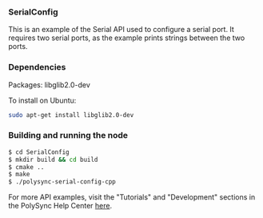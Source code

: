 ### SerialConfig

This is an example of the Serial API used to configure a serial port.
It requires two serial ports, as the example prints strings between the two ports.

### Dependencies

Packages: libglib2.0-dev

To install on Ubuntu:

```bash
sudo apt-get install libglib2.0-dev
```

### Building and running the node

```bash
$ cd SerialConfig 
$ mkdir build && cd build
$ cmake ..
$ make
$ ./polysync-serial-config-cpp
```

For more API examples, visit the "Tutorials" and "Development" sections in the PolySync Help Center [here](https://help.polysync.io/articles/).
